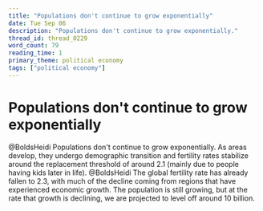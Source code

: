 ```yaml
---
title: "Populations don't continue to grow exponentially"
date: Tue Sep 06
description: "Populations don't continue to grow exponentially."
thread_id: thread_0229
word_count: 79
reading_time: 1
primary_theme: political economy
tags: ["political economy"]
---
```


# Populations don't continue to grow exponentially

@BoldsHeidi Populations don't continue to grow exponentially. As areas develop, they undergo demographic transition and fertility rates stabilize around the replacement threshold of around 2.1 (mainly due to people having kids later in life). @BoldsHeidi The global fertility rate has already fallen to 2.3, with much of the decline coming from regions that have experienced economic growth. The population is still growing, but at the rate that growth is declining, we are projected to level off around 10 billion.